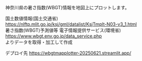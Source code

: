 神奈川県の暑さ指数(WBGT)情報を地図上にプロットします。

国土数値情報(国土交通省)  
https://nlftp.mlit.go.jp/ksj/gml/datalist/KsjTmplt-N03-v3_1.html  
暑さ指数(WBGT)予測値等 電子情報提供サービス(環境省)  
https://www.wbgt.env.go.jp/data_service.php  
よりデータを取得・加工して作成

デプロイ先
https://wbgtmapplotter-20250621.streamlit.app/
